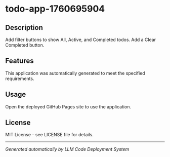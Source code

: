 # todo-app-1760695904

## Description

Add filter buttons to show All, Active, and Completed todos. Add a Clear Completed button.

## Features

This application was automatically generated to meet the specified requirements.

## Usage

Open the deployed GitHub Pages site to use the application.

## License

MIT License - see LICENSE file for details.

---

*Generated automatically by LLM Code Deployment System*